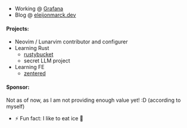 - Working @ [Grafana](https://www.grafana.com/)
- Blog @ [eleijonmarck.dev](https://eleijonmarck.dev)

#### Projects:
- Neovim / Lunarvim contributor and configurer
- Learning Rust
  - [rustybucket](https://github.com/eleijonmarck/rustybucket)
  - secret LLM project
- Learning FE
  - [zentered](https://zentered.netlify.com)

#### Sponsor:
Not as of now, as I am not providing enough value yet! :D (according to myself)

- ⚡ Fun fact: I like to eat ice 🥶

